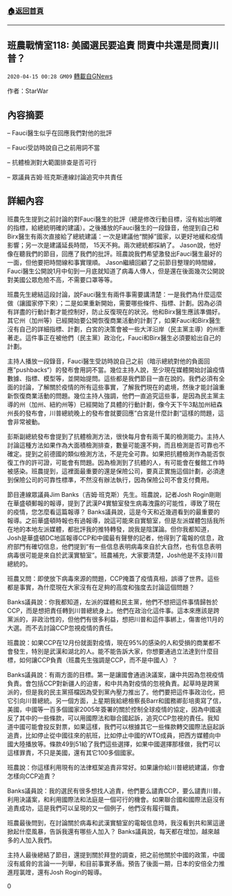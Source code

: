 ###  [:house:返回首頁](https://github.com/ourhimalayas/txt)
---

## 班農戰情室118: 美國選民要追責 問責中共還是問責川普？
`2020-04-15 00:28 GM09` [轉載自GNews](https://gnews.org/zh-hant/173291/)

作者：StarWar

## 內容摘要

– Fauci醫生似乎在回應我們對他的批評

– Fauci受訪時說自己之前用詞不當

– 抗體檢測對大範圍排查是否可行

– 眾議員吉姆·班克斯連線討論追究中共責任

## 詳細內容

班農先生提到之前討論的對Fauci醫生的批評（總是修改行動目標，沒有給出明確的指標，給總統明確的建議）。之後播放的Fauci醫生的一段錄音，他提到自己和Birx醫生有兩次直接給了總統建議：一次是建議他“關掉”國家，以更好地緩和疫情影響；另一次是建議延長時間， 15天不夠。兩次總統都採納了。 Jason說，他好像在聽我們的節目，回應了我們的批評。班農說我們希望激發出Fauci醫生最好的一面，但他要把時間線和事實理順。 Jason繼續回顧了之前節目整理的時間線，Fauci醫生公開說1月中旬到一月底就知道了病毒人傳人，但是還在後面幾次公開說對美國公眾危險不高，不需要口罩等等。

班農先生總結這段討論，說Fauci醫生有兩件事需要講清楚：一是我們為什麼這麼做（讓國家停下來）；二是如果重新開始，需要哪些條件、指標、計劃。因為必須有詳盡的行動計劃才能控制好，防止反復現在的狀況。他和Birx醫生應該準備好。其它州（加州等）已經開始要公開恢復商業活動的計劃了，如果Fauci和Birx醫生沒有自己的詳細指標、計劃，白宮的決策會被一些大洋沿岸（民主黨主導）的州牽著走。這件事正在被他們（民主黨）政治化，Fauci和Birx醫生必須要給出自己的計劃。

主持人播放一段錄音，Fauci醫生受訪時說自己之前（暗示總統對他的負面回應”pushbacks“）的發布會用詞不當。幾位主持人說，至少現在媒體開始討論疫情數據、指標、模型等，並開始提問。這些都是我們節目一直在說的。我們必須有全面的討論，了解關於疫情的所有這些事實，了解我們現在的處境，然後才能討論重新恢復商業活動的問題。幾位主持人強調，他們一直追究這些事，是因為民主黨主導的州（加州、紐約州等）已經開始了具體的行動計劃，像今天下午3點加州紐森州長的發布會，川普總統晚上的發布會就要回應”白宮是什麼計劃“這樣的問題，這會非常被動。

彭斯副總統發布會提到了抗體檢測方法，很快每月會有兩千萬的檢測能力。主持人討論這種方法如果作為大面積檢測排查，數量可能還不夠，而且檢測是否可靠也不確定。提到之前德國的類似檢測方法，不是完全可靠。如果把抗體檢測作為能否恢復工作的許可證，可能會有問題。因為檢測到了抗體的人，有可能會在餐館工作時被感染。班農提到，這裡面最重要的還是保險公司，要真正實施這個計劃，必須達到保險公司的可靠性標準，不然沒有辦法執行，因為保險公司不會支付費用。

節目連線眾議員Jim Banks（吉姆·班克斯）先生。班農說，記者Josh Rogin剛剛在華盛頓郵報的報導，提到了武漢P4實驗室發生病毒洩露的可能性，導致了現在的疫情，您怎麼看這篇報導？ Banks議員說，這是今天和近幾週看到的最重要的報導。之前華盛頓時報也有過報導，說這可能來自實驗室，但是左派媒體包括我所在地的本地左派媒體，都批評我的推特轉發，說我是陰謀論。但你我都知道，Josh是華盛頓DC地區報導CCP和中國最有聲譽的記者，他得到了電報的信息，政府部門有確切信息，他們提到“有一些信息表明病毒來自於大自然，也有信息表明病毒很可能是來自於武漢實驗室”。班農補充，大家要清楚，Josh他是不支持川普總統的。

班農又問：即使放下病毒來源的問題，CCP掩蓋了疫情真相，誤導了世界。這些都是事實，為什麼現在大家沒有在足夠的高度和強度去討論這個問題？

Banks議員說：你我都知道，左派的媒體和民主黨，他們不想把這件事情歸咎於CCP，而是想把責任轉到川普總統身上。他們在政治化這件事。這本來應該是跨黨派的，非政治性的，但他們有很多利益，想把川普和這件事綁上，傷害他11月的大選。而不去討論CCP忽視疫情的責任。

班農說：如果CCP在12月份就面對疫情，現在95%的感染的人和受損的商業都不會發生，特別是武漢和湖北的人。能不能告訴大家，你想要通過立法達到什麼目標，如何讓CCP負責（班農先生強調是CCP，而不是中國人）？

Banks議員說：有兩方面的目標。第一是讓國會通過決議案，讓中共因為忽視疫情負責。會包括CCP對新疆人的迫害，和中共為對疫情的忽視負責。起草時是跨黨派的，但是我的民主黨搭檔因為受到黨內壓力推出了。他們要把這件事政治化，把它引向川普總統。另一個方面，上星期我給總檢察長Barr和國務卿彭培奧寫了信，美國，中國等一百多個國家2005年簽署的關於控制全球疫情的協定，因為中國違反了其中的一些條款，可以用國際法和聯合國起訴，追究CCP忽視的責任。我知道中國可能會投反對票，如果這樣，我們可以根據其它一些條款轉交國際法庭起訴追責，比如停止從中國往來的航班，比如停止中國的WTO成員，把西方媒體向中國大陸播放等。條款49到51給了我們這些選擇，如果中國選擇那樣做，我們可以這樣罪責，不只是美國，還有其它100多個國家。

班農說：你這樣利用現有的法律框架追責非常好。如果讓你給川普總統建議，你會怎樣向CCP追責？

Banks議員說：我的選民有很多想找人追責，他們要么譴責CCP，要么譴責川普。利用決議案，和利用國際法和法庭是一個可行的機會。如果聯合國和國際法庭沒有追責成功，這是我們可以呈現的又一個例子，他們沒有履行職責。

班農最後問到，在討論關於病毒和武漢實驗室的電報信息時，我沒看到共和黨這邊掀起什麼風暴，告訴我還有哪些人加入？ Banks議員說，每天都在增加，越來越多的人加入我們。

主持人最後總結了節目，還提到關於拜登的調查，把之前他關於中國的政策，中國沒有威脅的言論一一列舉，和目前事實矛盾。預告了後面一期，日本的安倍全力推進羥氯喹，還有Josh Rogin的報導。
 
0
